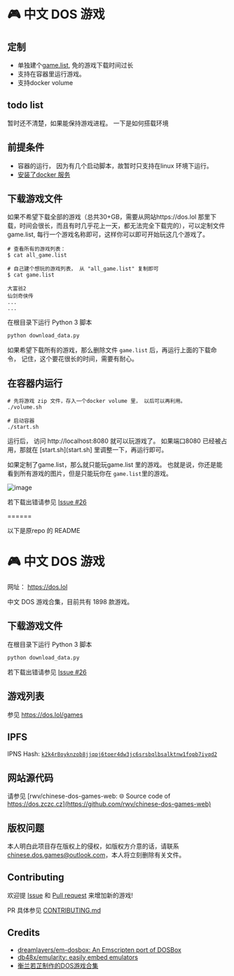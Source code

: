 # 🎮 中文 DOS 游戏

## 定制
* 单独建个[game.list](game.list), 免的游戏下载时间过长
* 支持在容器里运行游戏。
* 支持docker volume

## todo list

暂时还不清楚，如果能保持游戏进程。 一下是如何搭载环境

## 前提条件

* 容器的运行， 因为有几个启动脚本，故暂时只支持在linux 环境下运行。
* [安装了docker 服务](https://docs.docker.com/engine/install/)

## 下载游戏文件

如果不希望下载全部的游戏（总共30+GB，需要从网站https://dos.lol 那里下载，时间会很长，而且有时几乎花上一天，都无法完全下载完的），可以定制文件 game.list, 每行一个游戏名称即可，这样你可以即可开始玩这几个游戏了。
```
# 查看所有的游戏列表：
$ cat all_game.list

# 自己建个想玩的游戏列表， 从 "all_game.list" 复制即可
$ cat game.list

大富翁2
仙剑奇侠传
...
...
```

在根目录下运行 Python 3 脚本

``` python
python download_data.py
```

如果希望下载所有的游戏，那么删除文件 `game.list` 后，再运行上面的下载命令， 记住，这个要花很长的时间，需要有耐心。

## 在容器内运行

```
# 先将游戏 zip 文件，存入一个docker volume 里， 以后可以再利用。 
./volume.sh

# 启动容器
./start.sh
```

运行后， 访问 http://localhost:8080 就可以玩游戏了。 如果端口8080 已经被占用，那就在 [start.sh](start.sh] 里调整一下，再运行即可。 

如果定制了game.list，那么就只能玩game.list 里的游戏。 也就是说，你还是能看到所有游戏的图片，但是只能玩你在 `game.list`里的游戏。 

![image](https://github.com/ozbillwang/dos-games/assets/8954908/a09a6318-0e2e-4e25-a040-223af27b8b44)

若下载出错请参见 [Issue #26](https://github.com/rwv/chinese-dos-games/issues/26)

======

以下是原repo 的 README

# 🎮 中文 DOS 游戏

网址： https://dos.lol


中文 DOS 游戏合集，目前共有 1898 款游戏。

## 下载游戏文件

在根目录下运行 Python 3 脚本

``` python
python download_data.py
```
若下载出错请参见 [Issue #26](https://github.com/rwv/chinese-dos-games/issues/26)

## 游戏列表

参见 https://dos.lol/games

## IPFS

IPNS Hash: [`k2k4r8oyknzob8jjqpj6toer4dw3jc6srsbqlbsalktnw1fopb7iyqd2`](https://ipfs.io/ipns/k2k4r8oyknzob8jjqpj6toer4dw3jc6srsbqlbsalktnw1fopb7iyqd2)

## 网站源代码

请参见 [rwv/chinese-dos-games-web: 🌐 Source code of https://dos.zczc.cz](https://github.com/rwv/chinese-dos-games-web)

## 版权问题

本人明白此项目存在版权上的侵权，如版权方介意的话，请联系 [chinese.dos.games@outlook.com](mailto:chinese.dos.games@outlook.com)，本人将立刻删除有关文件。

## Contributing

欢迎提 [Issue](https://github.com/rwv/chinese-dos-games/issues) 和 [Pull request](https://github.com/rwv/chinese-dos-games/pulls) 来增加新的游戏!

PR 具体参见 [CONTRIBUTING.md](https://github.com/rwv/chinese-dos-games/blob/master/CONTRIBUTING.md)

## Credits

* [dreamlayers/em-dosbox: An Emscripten port of DOSBox](https://github.com/dreamlayers/em-dosbox)
* [db48x/emularity: easily embed emulators](https://github.com/db48x/emularity)
* [衡兰若芷制作的DOS游戏合集](https://tieba.baidu.com/p/3962261741)
